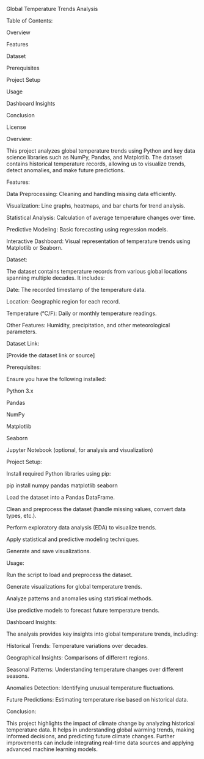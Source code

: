 Global Temperature Trends Analysis

Table of Contents:

Overview

Features

Dataset

Prerequisites

Project Setup

Usage

Dashboard Insights

Conclusion

License

Overview:

This project analyzes global temperature trends using Python and key data science libraries such as NumPy, Pandas, and Matplotlib. The dataset contains historical temperature records, allowing us to visualize trends, detect anomalies, and make future predictions.

Features:

Data Preprocessing: Cleaning and handling missing data efficiently.

Visualization: Line graphs, heatmaps, and bar charts for trend analysis.

Statistical Analysis: Calculation of average temperature changes over time.

Predictive Modeling: Basic forecasting using regression models.

Interactive Dashboard: Visual representation of temperature trends using Matplotlib or Seaborn.

Dataset:

The dataset contains temperature records from various global locations spanning multiple decades. It includes:

Date: The recorded timestamp of the temperature data.

Location: Geographic region for each record.

Temperature (°C/F): Daily or monthly temperature readings.

Other Features: Humidity, precipitation, and other meteorological parameters.

Dataset Link:

[Provide the dataset link or source]

Prerequisites:

Ensure you have the following installed:

Python 3.x

Pandas

NumPy

Matplotlib

Seaborn

Jupyter Notebook (optional, for analysis and visualization)

Project Setup:

Install required Python libraries using pip:

pip install numpy pandas matplotlib seaborn

Load the dataset into a Pandas DataFrame.

Clean and preprocess the dataset (handle missing values, convert data types, etc.).

Perform exploratory data analysis (EDA) to visualize trends.

Apply statistical and predictive modeling techniques.

Generate and save visualizations.

Usage:

Run the script to load and preprocess the dataset.

Generate visualizations for global temperature trends.

Analyze patterns and anomalies using statistical methods.

Use predictive models to forecast future temperature trends.

Dashboard Insights:

The analysis provides key insights into global temperature trends, including:

Historical Trends: Temperature variations over decades.

Geographical Insights: Comparisons of different regions.

Seasonal Patterns: Understanding temperature changes over different seasons.

Anomalies Detection: Identifying unusual temperature fluctuations.

Future Predictions: Estimating temperature rise based on historical data.

Conclusion:

This project highlights the impact of climate change by analyzing historical temperature data. It helps in understanding global warming trends, making informed decisions, and predicting future climate changes. Further improvements can include integrating real-time data sources and applying advanced machine learning models.
